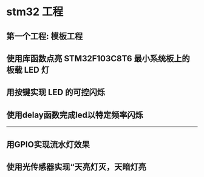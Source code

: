 # stm32 工程

## 第一个工程: 模板工程

## 使用库函数点亮 STM32F103C8T6 最小系统板上的板载 LED 灯

## 用按键实现 LED 的可控闪烁

## 使用delay函数完成led以特定频率闪烁


---

## 用GPIO实现流水灯效果


## 使用光传感器实现“天亮灯灭，天暗灯亮

